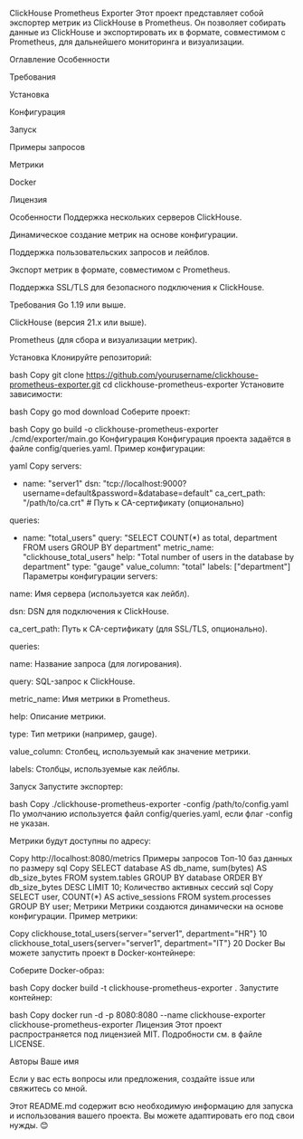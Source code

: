 ClickHouse Prometheus Exporter
Этот проект представляет собой экспортер метрик из ClickHouse в Prometheus. Он позволяет собирать данные из ClickHouse и экспортировать их в формате, совместимом с Prometheus, для дальнейшего мониторинга и визуализации.

Оглавление
Особенности

Требования

Установка

Конфигурация

Запуск

Примеры запросов

Метрики

Docker

Лицензия

Особенности
Поддержка нескольких серверов ClickHouse.

Динамическое создание метрик на основе конфигурации.

Поддержка пользовательских запросов и лейблов.

Экспорт метрик в формате, совместимом с Prometheus.

Поддержка SSL/TLS для безопасного подключения к ClickHouse.

Требования
Go 1.19 или выше.

ClickHouse (версия 21.x или выше).

Prometheus (для сбора и визуализации метрик).

Установка
Клонируйте репозиторий:

bash
Copy
git clone https://github.com/yourusername/clickhouse-prometheus-exporter.git
cd clickhouse-prometheus-exporter
Установите зависимости:

bash
Copy
go mod download
Соберите проект:

bash
Copy
go build -o clickhouse-prometheus-exporter ./cmd/exporter/main.go
Конфигурация
Конфигурация проекта задаётся в файле config/queries.yaml. Пример конфигурации:

yaml
Copy
servers:
  - name: "server1"
    dsn: "tcp://localhost:9000?username=default&password=&database=default"
    ca_cert_path: "/path/to/ca.crt"  # Путь к CA-сертификату (опционально)

queries:
  - name: "total_users"
    query: "SELECT COUNT(*) as total, department FROM users GROUP BY department"
    metric_name: "clickhouse_total_users"
    help: "Total number of users in the database by department"
    type: "gauge"
    value_column: "total"
    labels: ["department"]
Параметры конфигурации
servers:

name: Имя сервера (используется как лейбл).

dsn: DSN для подключения к ClickHouse.

ca_cert_path: Путь к CA-сертификату (для SSL/TLS, опционально).

queries:

name: Название запроса (для логирования).

query: SQL-запрос к ClickHouse.

metric_name: Имя метрики в Prometheus.

help: Описание метрики.

type: Тип метрики (например, gauge).

value_column: Столбец, используемый как значение метрики.

labels: Столбцы, используемые как лейблы.

Запуск
Запустите экспортер:

bash
Copy
./clickhouse-prometheus-exporter -config /path/to/config.yaml
По умолчанию используется файл config/queries.yaml, если флаг -config не указан.

Метрики будут доступны по адресу:

Copy
http://localhost:8080/metrics
Примеры запросов
Топ-10 баз данных по размеру
sql
Copy
SELECT
    database AS db_name,
    sum(bytes) AS db_size_bytes
FROM system.tables
GROUP BY database
ORDER BY db_size_bytes DESC
LIMIT 10;
Количество активных сессий
sql
Copy
SELECT
    user,
    COUNT(*) AS active_sessions
FROM system.processes
GROUP BY user;
Метрики
Метрики создаются динамически на основе конфигурации. Пример метрики:

Copy
clickhouse_total_users{server="server1", department="HR"} 10
clickhouse_total_users{server="server1", department="IT"} 20
Docker
Вы можете запустить проект в Docker-контейнере:

Соберите Docker-образ:

bash
Copy
docker build -t clickhouse-prometheus-exporter .
Запустите контейнер:

bash
Copy
docker run -d -p 8080:8080 --name clickhouse-exporter clickhouse-prometheus-exporter
Лицензия
Этот проект распространяется под лицензией MIT. Подробности см. в файле LICENSE.

Авторы
Ваше имя

Если у вас есть вопросы или предложения, создайте issue или свяжитесь со мной.

Этот README.md содержит всю необходимую информацию для запуска и использования вашего проекта. Вы можете адаптировать его под свои нужды. 😊
